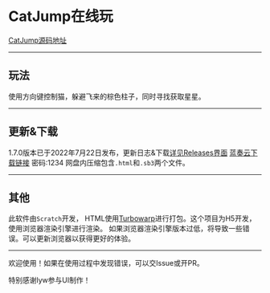# CatJump在线玩

[CatJump源码地址](https://github.com/wlx321/catjump)

***

## 玩法

使用方向键控制猫，躲避飞来的棕色柱子，同时寻找获取星星。

***

## 更新&下载

1.7.0版本已于2022年7月22日发布，更新日志&下载[详见Releases界面](https://github.com/wlx321/CatJump/releases) [蓝奏云下载链接](https://wws.lanzouq.com/igwCO08e33xc) 密码:1234 网盘内压缩包含`.html`和`.sb3`两个文件。

***

## 其他

此软件由`Scratch`开发， HTML使用[Turbowarp](https://packager.turbowarp.org)进行打包。这个项目为H5开发，使用浏览器渲染引擎进行渲染。 如果浏览器渲染引擎版本过低，将导致一些错误。可以更新浏览器以获得更好的体验。

***

欢迎使用！如果在使用过程中发现错误，可以交Issue或开PR。

特别感谢lyw参与UI制作！
